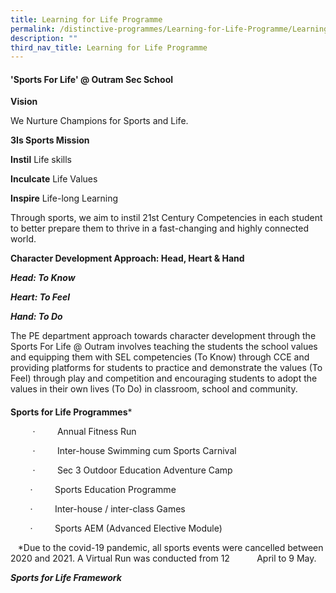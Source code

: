 ```yaml
---
title: Learning for Life Programme
permalink: /distinctive-programmes/Learning-for-Life-Programme/Learning-for-Life-Programme/
description: ""
third_nav_title: Learning for Life Programme
---
```

#### **'Sports For Life' @ Outram Sec School**

  

  

**Vision**  





We Nurture Champions for Sports and Life.

  

**3Is Sports Mission**

**Instil** Life skills

**Inculcate** Life Values

**Inspire** Life-long Learning

Through sports, we aim to instil 21st Century Competencies in each student to better prepare them to thrive in a fast-changing and highly connected world.

  

**Character Development Approach: Head, Heart & Hand**

**_Head: To Know_**

**_Heart: To Feel_**

**_Hand: To Do_**

The PE department approach towards character development through the Sports For Life @ Outram involves teaching the students the school values and equipping them with SEL competencies (To Know) through CCE and providing platforms for students to practice and demonstrate the values (To Feel) through play and competition and encouraging students to adopt the values in their own lives (To Do) in classroom, school and community.

#### 

**Sports for Life Programmes***

         ·         Annual Fitness Run

         ·         Inter-house Swimming cum Sports Carnival

         ·         Sec 3 Outdoor Education Adventure Camp

        ·         Sports Education Programme

        ·         Inter-house / inter-class Games

        ·         Sports AEM (Advanced Elective Module)

   \*Due to the covid-19 pandemic, all sports events were cancelled between 2020 and 2021. A Virtual Run was conducted from 12           April to 9 May.

**_Sports for Life Framework_**


